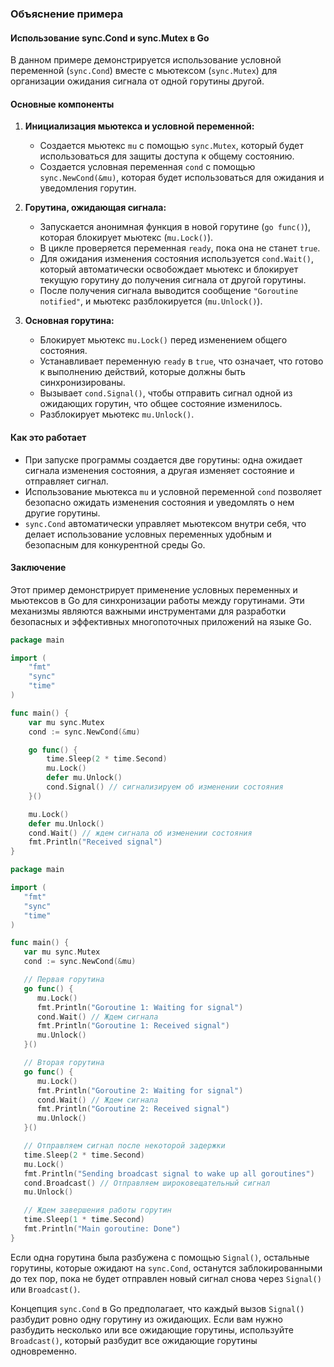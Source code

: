 ### Объяснение примера

#### Использование sync.Cond и sync.Mutex в Go

В данном примере демонстрируется использование условной переменной (`sync.Cond`) вместе с мьютексом (`sync.Mutex`) для организации ожидания сигнала от одной горутины другой.

#### Основные компоненты

1. **Инициализация мьютекса и условной переменной:**
   - Создается мьютекс `mu` с помощью `sync.Mutex`, который будет использоваться для защиты доступа к общему состоянию.
   - Создается условная переменная `cond` с помощью `sync.NewCond(&mu)`, которая будет использоваться для ожидания и уведомления горутин.

2. **Горутина, ожидающая сигнала:**
   - Запускается анонимная функция в новой горутине (`go func()`), которая блокирует мьютекс (`mu.Lock()`).
   - В цикле проверяется переменная `ready`, пока она не станет `true`.
   - Для ожидания изменения состояния используется `cond.Wait()`, который автоматически освобождает мьютекс и блокирует текущую горутину до получения сигнала от другой горутины.
   - После получения сигнала выводится сообщение `"Goroutine notified"`, и мьютекс разблокируется (`mu.Unlock()`).

3. **Основная горутина:**
   - Блокирует мьютекс `mu.Lock()` перед изменением общего состояния.
   - Устанавливает переменную `ready` в `true`, что означает, что готово к выполнению действий, которые должны быть синхронизированы.
   - Вызывает `cond.Signal()`, чтобы отправить сигнал одной из ожидающих горутин, что общее состояние изменилось.
   - Разблокирует мьютекс `mu.Unlock()`.

#### Как это работает

- При запуске программы создается две горутины: одна ожидает сигнала изменения состояния, а другая изменяет состояние и отправляет сигнал.
- Использование мьютекса `mu` и условной переменной `cond` позволяет безопасно ожидать изменения состояния и уведомлять о нем другие горутины.
- `sync.Cond` автоматически управляет мьютексом внутри себя, что делает использование условных переменных удобным и безопасным для конкурентной среды Go.

#### Заключение

Этот пример демонстрирует применение условных переменных и мьютексов в Go для синхронизации работы между горутинами. Эти механизмы являются важными инструментами для разработки безопасных и эффективных многопоточных приложений на языке Go.

```go
package main

import (
	"fmt"
	"sync"
	"time"
)

func main() {
	var mu sync.Mutex
	cond := sync.NewCond(&mu)

	go func() {
		time.Sleep(2 * time.Second)
		mu.Lock()
		defer mu.Unlock()
		cond.Signal() // сигнализируем об изменении состояния
	}()

	mu.Lock()
	defer mu.Unlock()
	cond.Wait() // ждем сигнала об изменении состояния
	fmt.Println("Received signal")
}
```

```go
package main

import (
   "fmt"
   "sync"
   "time"
)

func main() {
   var mu sync.Mutex
   cond := sync.NewCond(&mu)

   // Первая горутина
   go func() {
      mu.Lock()
      fmt.Println("Goroutine 1: Waiting for signal")
      cond.Wait() // Ждем сигнала
      fmt.Println("Goroutine 1: Received signal")
      mu.Unlock()
   }()

   // Вторая горутина
   go func() {
      mu.Lock()
      fmt.Println("Goroutine 2: Waiting for signal")
      cond.Wait() // Ждем сигнала
      fmt.Println("Goroutine 2: Received signal")
      mu.Unlock()
   }()

   // Отправляем сигнал после некоторой задержки
   time.Sleep(2 * time.Second)
   mu.Lock()
   fmt.Println("Sending broadcast signal to wake up all goroutines")
   cond.Broadcast() // Отправляем широковещательный сигнал
   mu.Unlock()

   // Ждем завершения работы горутин
   time.Sleep(1 * time.Second)
   fmt.Println("Main goroutine: Done")
}
```

Если одна горутина была разбужена с помощью `Signal()`, 
остальные горутины, которые ожидают на `sync.Cond`, останутся заблокированными 
до тех пор, пока не будет отправлен новый сигнал снова через `Signal()` или `Broadcast()`.

Концепция `sync.Cond` в Go предполагает, что каждый вызов `Signal()` разбудит ровно одну 
горутину из ожидающих. Если вам нужно разбудить несколько или все ожидающие горутины, 
используйте `Broadcast()`, который разбудит все ожидающие горутины одновременно.

